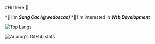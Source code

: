 #Hi there 👋

*🌠 I'm ***Sang Cao (@wedoscao)***
*💟 I'm interested in ***Web Development***

[![Top Langs](https://github-readme-stats.vercel.app/api/top-langs/?username=wedoscao&langs_count=8)](https://github.com/anuraghazra/github-readme-stats)

![Anurag's GitHub stats](https://github-readme-stats.vercel.app/api?username=wedoscao&show_icons=true&theme=radical)


